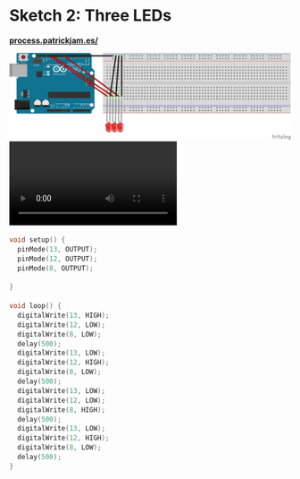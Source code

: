 # Sketch 2: Three LEDs

**[process.patrickjam.es/](https://process.patrickjam.es/2020/09/15/week-3-digital-output/)**

![sketch2 breadboard](/documentationAssets/sketch2_bb.png)
![sketch2 video](/documentationAssets/sketch2.mp4)

```c++
void setup() {
  pinMode(13, OUTPUT);
  pinMode(12, OUTPUT);
  pinMode(8, OUTPUT);

}

void loop() {
  digitalWrite(13, HIGH);
  digitalWrite(12, LOW);
  digitalWrite(8, LOW);
  delay(500);
  digitalWrite(13, LOW);
  digitalWrite(12, HIGH);
  digitalWrite(8, LOW);
  delay(500);
  digitalWrite(13, LOW);
  digitalWrite(12, LOW);
  digitalWrite(8, HIGH);
  delay(500);
  digitalWrite(13, LOW);
  digitalWrite(12, HIGH);
  digitalWrite(8, LOW);
  delay(500);
}

```